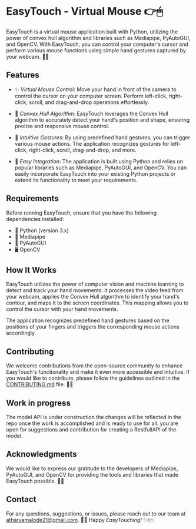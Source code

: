 # EasyTouch - Virtual Mouse 👉🖱

EasyTouch is a virtual mouse application built with Python, utilizing the power of convex hull algorithm and libraries such as Mediapipe, PyAutoGUI, and OpenCV. With EasyTouch, you can control your computer's cursor and perform various mouse functions using simple hand gestures captured by your webcam. 👋✨

## Features

- ✨ *Virtual Mouse Control*: Move your hand in front of the camera to control the cursor on your computer screen. Perform left-click, right-click, scroll, and drag-and-drop operations effortlessly.

- 🧲 *Convex Hull Algorithm*: EasyTouch leverages the Convex Hull algorithm to accurately detect your hand's position and shape, ensuring precise and responsive mouse control.

- 🤚 *Intuitive Gestures*: By using predefined hand gestures, you can trigger various mouse actions. The application recognizes gestures for left-click, right-click, scroll, drag-and-drop, and more.

- 🔄 *Easy Integration*: The application is built using Python and relies on popular libraries such as Mediapipe, PyAutoGUI, and OpenCV. You can easily incorporate EasyTouch into your existing Python projects or extend its functionality to meet your requirements.

## Requirements

Before running EasyTouch, ensure that you have the following dependencies installed:

- 🐍 Python (version 3.x)
- 🧪 Mediapipe
- 🤖 PyAutoGUI
- 🖥 OpenCV

## How It Works

EasyTouch utilizes the power of computer vision and machine learning to detect and track your hand movements. It processes the video feed from your webcam, applies the Convex Hull algorithm to identify your hand's contour, and maps it to the screen coordinates. This mapping allows you to control the cursor with your hand movements.

The application recognizes predefined hand gestures based on the positions of your fingers and triggers the corresponding mouse actions accordingly.

## Contributing

We welcome contributions from the open-source community to enhance EasyTouch's functionality and make it even more accessible and intuitive. If you would like to contribute, please follow the guidelines outlined in the [CONTRIBUTING.md](/path/to/CONTRIBUTING.md) file. 🤝🌟

## Work in progress

The model API is under construction the changes will be reflected in the repo once the work is accomplished and is ready to use for all. you are open for suggestions and contribution for creating a RestfullAPI of the model.

## Acknowledgments

We would like to express our gratitude to the developers of Mediapipe, PyAutoGUI, and OpenCV for providing the tools and libraries that made EasyTouch possible. 🙏🎉

## Contact

For any questions, suggestions, or issues, please reach out to our team at atharvamalode21@gmail.com. 📧📞
Happy *EasyTouching!* ✨🖱✨
